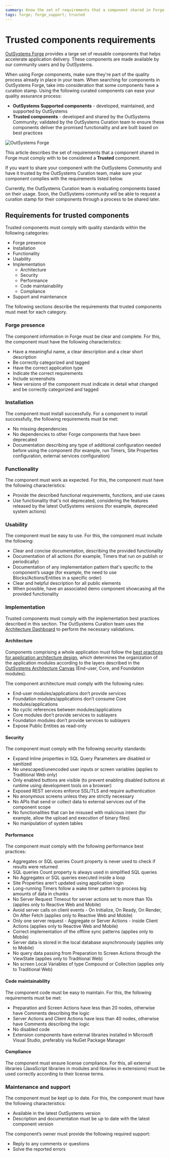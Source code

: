 ```yaml
---
summary: Know the set of requirements that a component shared in Forge must comply with to be considered a Trusted component.
tags: forge; forge_support; trusted
---
```


# Trusted components requirements

[OutSystems Forge](https://www.outsystems.com/forge/) provides a large set of reusable components that helps accelerate application delivery. These components are made available by our community users and by OutSystems.

When using Forge components, make sure they're part of the quality process already in place in your team. When searching for components in OutSystems Forge, take into consideration that some components have a curation stamp. Using the following curated components can ease your quality assurance process:

* **OutSystems Supported components** - developed, maintained, and supported by OutSystems
* **Trusted components** - developed and shared by the OutSystems Community; validated by the OutSystems Curation team to ensure these components deliver the promised functionality and are built based on best practices

![OutSystems Forge](images/trusted-components-fg.png?width=900)

This article describes the set of requirements that a component shared in Forge must comply with to be considered a **Trusted** component.

If you want to share your component with the OutSystems Community and have it trusted by the OutSystems Curation team, make sure your component complies with the requirements listed below.

<div class="info" markdown="1">

Currently, the OutSystems Curation team is evaluating components based on their usage. Soon, the OutSystems community will be able to request a curation stamp for their components through a process to be shared later.

</div>

## Requirements for trusted components

Trusted components must comply with quality standards within the following categories:

* Forge presence
* Installation
* Functionality
* Usability
* Implementation
    * Architecture
    * Security
    * Performance
    * Code maintainability
    * Compliance
* Support and maintenance

The following sections describe the requirements that trusted components must meet for each category.

### Forge presence

The component information in Forge must be clear and complete. For this, the component must have the following characteristics:

* Have a meaningful name, a clear description and a clear short description
* Be correctly categorized and tagged
* Have the correct application type
* Indicate the correct requirements
* Include screenshots
* New versions of the component must indicate in detail what changed and be correctly categorized and tagged

### Installation

The component must install successfully. For a component to install successfully, the following requirements must be met:

* No missing dependencies
* No dependencies to other Forge components that have been deprecated
* Documentation describing any type of additional configuration needed before using the component (for example, run Timers, Site Properties configuration, external services configuration)

### Functionality

The component must work as expected. For this, the component must have the following characteristics:

* Provide the described functional requirements, functions, and use cases
* Use functionality that's not deprecated, considering the features released by the latest OutSystems versions (for example, deprecated system actions)

### Usability

The component must be easy to use. For this, the component must include the following:

* Clear and concise documentation, describing the provided functionality
* Documentation of all actions (for example, Timers that run on publish or periodically)
* Documentation of any implementation pattern that's specific to the component’s usage (for example, the need to use Blocks/Actions/Entities in a specific order)
* Clear and helpful description for all public elements
* When possible, have an associated demo component showcasing all the provided functionality

### Implementation

Trusted components must comply with the implementation best practices described in this section. The OutSystems Curation team uses the [Architecture Dashboard](https://success.outsystems.com/Documentation/11/Managing_the_Applications_Lifecycle/Manage_technical_debt/Code_Patterns) to perform the necessary validations.

#### Architecture

Components comprising a whole application must follow the [best practices for application architecture design](https://success.outsystems.com/Documentation/Best_Practices/Architecture/Designing_the_Architecture_of_Your_OutSystems_Applications), which determines the organization of the application modules according to the layers described in the [OutSystems Architecture Canvas](https://success.outsystems.com/Documentation/Best_Practices/Architecture/Designing_the_Architecture_of_Your_OutSystems_Applications/The_Architecture_Canvas) (End-user, Core, and Foundation modules).

The component architecture must comply with the following rules:

* End-user modules/applications don’t provide services
* Foundation modules/applications don’t consume Core modules/applications
* No cyclic references between modules/applications
* Core modules don’t provide services to sublayers
* Foundation modules don’t provide services to sublayers
* Expose Public Entities as read-only

#### Security

The component must comply with the following security standards:

* Expand Inline properties in SQL Query Parameters are disabled or sanitized
* No unescaped/unencoded user inputs or screen variables (applies to Traditional Web only)
* Only enabled buttons are visible (to prevent enabling disabled buttons at runtime using development tools on a browser)
* Exposed REST services enforce SSL/TLS and require authentication
* No anonymous screens unless they are strictly necessary
* No APIs that send or collect data to external services out of the component scope
* No functionalities that can be misused with malicious intent (for example, allow the upload and execution of binary files)
* No manipulation of system tables

#### Performance

The component must comply with the following performance best practices:

* Aggregates or SQL queries Count property is never used to check if results were returned
* SQL queries Count property is always used in simplified SQL queries
* No Aggregates or SQL queries executed inside a loop
* Site Properties aren’t updated using application login
* Long-running Timers follow a wake timer pattern to process big amounts of data in chunks
* No Server Request Timeout for server actions set to more than 10s (applies only to Reactive Web and Mobile)
* Avoid server calls on client events - On Initialize, On Ready, On Render, On After Fetch (applies only to Reactive Web and Mobile)
* Only one server request - Aggregate or Server Actions - inside Client Actions (applies only to Reactive Web and Mobile)
* Correct implementation of the offline sync patterns (applies only to Mobile)
* Server data is stored in the local database asynchronously (applies only to Mobile)
* No query data passing from Preparation to Screen Actions through the ViewState (applies only to Traditional Web)
* No screen Local Variables of type Compound or Collection (applies only to Traditional Web)

#### Code maintainability

The component code must be easy to maintain. For this, the following requirements must be met:

* Preparation and Screen Actions have less than 20 nodes, otherwise have Comments describing the logic
* Server Actions and Client Actions have less than 40 nodes, otherwise have Comments describing the logic
* No disabled code
* Extension components have external libraries installed in Microsoft Visual Studio, preferably via NuGet Package Manager

#### Compliance

The component must ensure license compliance. For this, all external libraries (JavaScript libraries in modules and libraries in extensions) must be used correctly according to their license terms.

### Maintenance and support

The component must be kept up to date. For this, the component must have the following characteristics:

* Available in the latest OutSystems version
* Description and documentation must be up to date with the latest component version

The component’s owner must provide the following required support:

* Reply to any comments or questions
* Solve the reported errors
